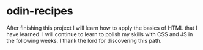 # odin-recipes
After finishing this project I will learn how to apply
the basics of HTML that I have learned.
I will continue to learn to polish my skills with CSS 
and JS in the following weeks.
I thank the lord for discovering this path.